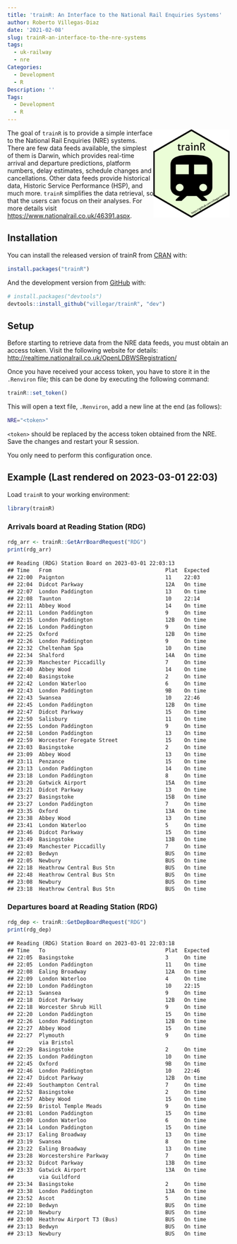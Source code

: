 ```yaml
---
title: 'trainR: An Interface to the National Rail Enquiries Systems'
author: Roberto Villegas-Diaz
date: '2021-02-08'
slug: trainR-an-interface-to-the-nre-systems
tags:
  - uk-railway
  - nre
Categories:
  - Development
  - R
Description: ''
Tags:
  - Development
  - R
---
```


<img src="https://raw.githubusercontent.com/villegar/trainR/main/inst/images/logo.png" alt="logo" align="right" height=200px/>

The goal of `trainR` is to provide a simple interface to the 
National Rail Enquiries (NRE) systems. There are few data feeds 
available, the simplest of them is Darwin, which provides real-time 
arrival and departure predictions, platform numbers, delay estimates, 
schedule changes and cancellations. Other data feeds provide historical 
data, Historic Service Performance (HSP), and much more. `trainR` 
simplifies the data retrieval, so that the users can focus on their 
analyses. For more details visit 
https://www.nationalrail.co.uk/46391.aspx.

## Installation

You can install the released version of trainR from [CRAN](https://CRAN.R-project.org) with:

``` r
install.packages("trainR")
```

And the development version from [GitHub](https://github.com/) with:

``` r
# install.packages("devtools")
devtools::install_github("villegar/trainR", "dev")
```

## Setup
Before starting to retrieve data from the NRE data feeds, you must obtain an access token. 
Visit the following website for details: http://realtime.nationalrail.co.uk/OpenLDBWSRegistration/

Once you have received your access token, you have to store it in the `.Renviron` file; this can be 
done by executing the following command:


```r
trainR::set_token()
```

This will open a text file, `.Renviron`, add a new line at the end (as follows):

```bash
NRE="<token>"
```

`<token>` should be replaced by the access token obtained from the NRE. Save the changes and restart 
your R session.

You only need to perform this configuration once.

## Example (Last rendered on 2023-03-01 22:03)

Load `trainR` to your working environment:

```r
library(trainR)
```

### Arrivals board at Reading Station (RDG)


```r
rdg_arr <- trainR::GetArrBoardRequest("RDG")
print(rdg_arr)
```

```
## Reading (RDG) Station Board on 2023-03-01 22:03:13
## Time   From                                    Plat  Expected
## 22:00  Paignton                                11    22:03
## 22:04  Didcot Parkway                          12A   On time
## 22:07  London Paddington                       13    On time
## 22:08  Taunton                                 10    22:14
## 22:11  Abbey Wood                              14    On time
## 22:11  London Paddington                       9     On time
## 22:15  London Paddington                       12B   On time
## 22:16  London Paddington                       9     On time
## 22:25  Oxford                                  12B   On time
## 22:26  London Paddington                       9     On time
## 22:32  Cheltenham Spa                          10    On time
## 22:34  Shalford                                14A   On time
## 22:39  Manchester Piccadilly                   7     On time
## 22:40  Abbey Wood                              14    On time
## 22:40  Basingstoke                             2     On time
## 22:42  London Waterloo                         6     On time
## 22:43  London Paddington                       9B    On time
## 22:43  Swansea                                 10    22:46
## 22:45  London Paddington                       12B   On time
## 22:47  Didcot Parkway                          15    On time
## 22:50  Salisbury                               11    On time
## 22:55  London Paddington                       9     On time
## 22:58  London Paddington                       13    On time
## 22:59  Worcester Foregate Street               15    On time
## 23:03  Basingstoke                             2     On time
## 23:09  Abbey Wood                              13    On time
## 23:11  Penzance                                15    On time
## 23:13  London Paddington                       14    On time
## 23:18  London Paddington                       8     On time
## 23:20  Gatwick Airport                         15A   On time
## 23:21  Didcot Parkway                          13    On time
## 23:27  Basingstoke                             15B   On time
## 23:27  London Paddington                       7     On time
## 23:35  Oxford                                  13A   On time
## 23:38  Abbey Wood                              13    On time
## 23:41  London Waterloo                         5     On time
## 23:46  Didcot Parkway                          15    On time
## 23:49  Basingstoke                             13B   On time
## 23:49  Manchester Piccadilly                   7     On time
## 22:03  Bedwyn                                  BUS   On time
## 22:05  Newbury                                 BUS   On time
## 22:18  Heathrow Central Bus Stn                BUS   On time
## 22:48  Heathrow Central Bus Stn                BUS   On time
## 23:08  Newbury                                 BUS   On time
## 23:18  Heathrow Central Bus Stn                BUS   On time
```

### Departures board at Reading Station (RDG)


```r
rdg_dep <- trainR::GetDepBoardRequest("RDG")
print(rdg_dep)
```

```
## Reading (RDG) Station Board on 2023-03-01 22:03:18
## Time   To                                      Plat  Expected
## 22:05  Basingstoke                             3     On time
## 22:05  London Paddington                       11    On time
## 22:08  Ealing Broadway                         12A   On time
## 22:09  London Waterloo                         4     On time
## 22:10  London Paddington                       10    22:15
## 22:13  Swansea                                 9     On time
## 22:18  Didcot Parkway                          12B   On time
## 22:18  Worcester Shrub Hill                    9     On time
## 22:20  London Paddington                       15    On time
## 22:26  London Paddington                       12B   On time
## 22:27  Abbey Wood                              15    On time
## 22:27  Plymouth                                9     On time
##        via Bristol                             
## 22:29  Basingstoke                             2     On time
## 22:35  London Paddington                       10    On time
## 22:45  Oxford                                  9B    On time
## 22:46  London Paddington                       10    22:46
## 22:47  Didcot Parkway                          12B   On time
## 22:49  Southampton Central                     7     On time
## 22:52  Basingstoke                             2     On time
## 22:57  Abbey Wood                              15    On time
## 22:59  Bristol Temple Meads                    9     On time
## 23:01  London Paddington                       15    On time
## 23:09  London Waterloo                         6     On time
## 23:14  London Paddington                       15    On time
## 23:17  Ealing Broadway                         13    On time
## 23:19  Swansea                                 8     On time
## 23:22  Ealing Broadway                         13    On time
## 23:28  Worcestershire Parkway                  7     On time
## 23:32  Didcot Parkway                          13B   On time
## 23:33  Gatwick Airport                         13A   On time
##        via Guildford                           
## 23:34  Basingstoke                             2     On time
## 23:38  London Paddington                       13A   On time
## 23:52  Ascot                                   5     On time
## 22:10  Bedwyn                                  BUS   On time
## 22:10  Newbury                                 BUS   On time
## 23:00  Heathrow Airport T3 (Bus)               BUS   On time
## 23:13  Bedwyn                                  BUS   On time
## 23:13  Newbury                                 BUS   On time
```
